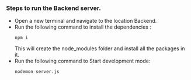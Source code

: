 ### Steps to run the Backend server.

- Open a new terminal and navigate to the location Backend.
- Run the following command to install the dependencies :
    ```
    npm i
    ```
    This will create the node_modules folder and install all the packages in it.
-  Run the following command to Start development mode:
    ```
    nodemon server.js
    ```